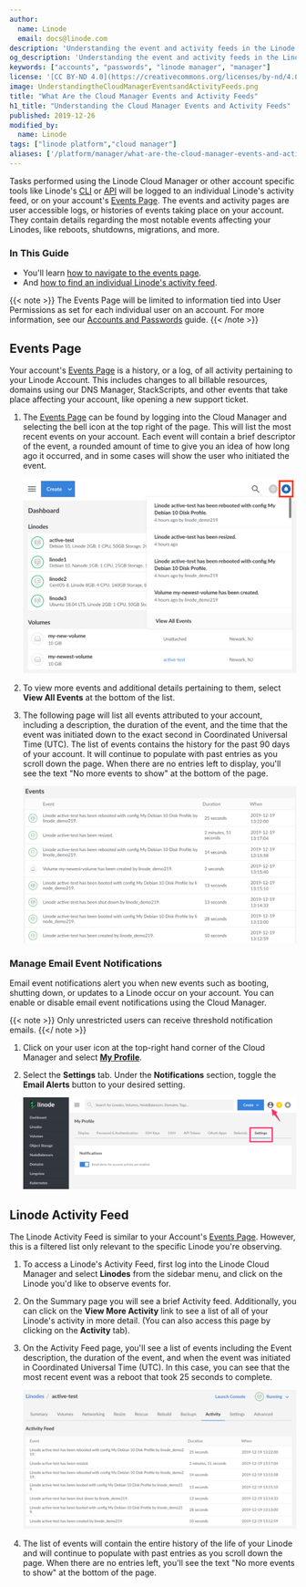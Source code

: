 ```yaml
---
author:
  name: Linode
  email: docs@linode.com
description: 'Understanding the event and activity feeds in the Linode Cloud Manager'
og_description: 'Understanding the event and activity feeds in the Linode Cloud Manager'
keywords: ["accounts", "passwords", "linode manager", "manager"]
license: '[CC BY-ND 4.0](https://creativecommons.org/licenses/by-nd/4.0)'
image: UnderstandingtheCloudManagerEventsandActivityFeeds.png
title: "What Are the Cloud Manager Events and Activity Feeds"
h1_title: "Understanding the Cloud Manager Events and Activity Feeds"
published: 2019-12-26
modified_by:
  name: Linode
tags: ["linode platform","cloud manager"]
aliases: ['/platform/manager/what-are-the-cloud-manager-events-and-activity-feeds/']
---
```


Tasks performed using the Linode Cloud Manager or other account specific tools like Linode's [CLI](https://www.linode.com/docs/platform/api/linode-cli/) or [API](https://www.linode.com/products/api/) will be logged to an individual Linode's activity feed, or on your account's [Events Page](https://cloud.linode.com/events). The events and activity pages are user accessible logs, or histories of events taking place on your account. They contain details regarding the most notable events affecting your Linodes, like reboots, shutdowns, migrations, and more.

### In This Guide
 - You'll learn [how to navigate to the events page](#event-s-page).
 - And [how to find an individual Linode's activity feed](#linode-activity-feed).

{{< note >}}
The Events Page will be limited to information tied into User Permissions as set for each individual user on an account. For more information, see our [Accounts and Passwords](https://www.linode.com/docs/platform/manager/accounts-and-passwords/#users-and-permissions) guide.
{{< /note >}}

## Events Page

Your account's [Events Page](https://cloud.linode.com/events) is a history, or a log, of all activity pertaining to your Linode Account. This includes changes to all billable resources, domains using our DNS Manager, StackScripts, and other events that take place affecting your account, like opening a new support ticket.

1. The [Events Page](https://cloud.linode.com/events) can be found by logging into the Cloud Manager and selecting the bell icon at the top right of the page. This will list the most recent events on your account. Each event will contain a brief descriptor of the event, a rounded amount of time to give you an idea of how long ago it occurred, and in some cases will show the user who initiated the event.

    ![cloud-manager-event.png](cloud-manager-event.png)

1. To view more events and additional details pertaining to them, select  **View All Events** at the bottom of the list.

1. The following page will list all events attributed to your account, including a description, the duration of the event, and the time that the event was initiated down to the exact second in Coordinated Universal Time (UTC). The list of events contains the history for the past 90 days of your account. It will continue to populate with past entries as you scroll down the page. When there are no entries left to display, you'll see the text "No more events to show" at the bottom of the page.

    ![events.png](events.png)

### Manage Email Event Notifications

Email event notifications alert you when new events such as booting, shutting down, or updates to a Linode occur on your account. You can enable or disable email event notifications using the Cloud Manager.

{{< note >}}
Only unrestricted users can receive threshold notification emails.
{{</ note >}}

1. Click on your user icon at the top-right hand corner of the Cloud Manager and select [**My Profile**](https://cloud.linode.com/profile/display).

1. Select the **Settings** tab. Under the **Notifications** section, toggle the **Email Alerts** button to your desired setting.

    ![Cloud Manager Notification Settings](classic-to-cloud-cloud-manager-email-notifications.png "Cloud Manager Notification Settings")

## Linode Activity Feed

The Linode Activity Feed is similar to your Account's [Events Page](#Events-Page). However, this is a filtered list only relevant to the specific Linode you're observing.

1. To access a Linode's Activity Feed, first log into the Linode Cloud Manager and select **Linodes** from the sidebar menu, and click on the Linode you'd like to observe events for.

1. On the Summary page you will see a brief Activity feed. Additionally, you can click on the **View More Activity** link to see a list of all of your Linode's activity in more detail. (You can also access this page by clicking on the **Activity** tab).

1. On the Activity Feed page, you'll see a list of events including the Event description, the duration of the event, and when the event was initiated in Coordinated Universal Time (UTC). In this case, you can see that the most recent event was a reboot that took 25 seconds to complete.

    ![cloud manager events](cloud-manager-events.png)

1. The list of events will contain the entire history of the life of your Linode and will continue to populate with past entries as you scroll down the page. When there are no entries left, you'll see the text "No more events to show" at the bottom of the page.
